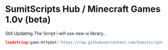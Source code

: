 # SumitScripts Hub / Minecraft Games 1.0v (beta)
Still Updating The Script i will use new ui library...
```lua
loadstring(game:HttpGet("https://raw.githubusercontent.com/SumitScripts/Minecraft/main/RobloxMinecraftLoader"))()
```
